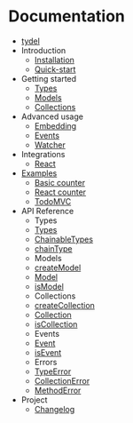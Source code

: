 # Documentation

* [tydel](../README.md)
* Introduction
  * [Installation](./intro/installation.md)
  * [Quick-start](./intro/quickstart.md)
* Getting started
  * [Types](./getting-started/types.md)
  * [Models](./getting-started/models.md)
  * [Collections](./getting-started/collections.md)
* Advanced usage
  * [Embedding](./guides/embed.md)
  * [Events](./guides/events.md)
  * [Watcher](./guides/watcher.md)
* Integrations
  * [React](./integrations/react.md)
* [Examples](./examples/README.md)
  * [Basic counter](./examples/counter/README.md)
  * [React counter](./examples/react-counter/README.md)
  * [TodoMVC](./examples/todomvc/README.md)
* API Reference
  * Types
  * [Types](./api/Types.md)
  * [ChainableTypes](./api/ChainableTypes.md)
  * [chainType](./api/chainType.md)
  * Models
  * [createModel](./api/createModel.md)
  * [Model](./api/Model.md)
  * [isModel](./api/isModel.md)
  * Collections
  * [createCollection](./api/createCollection.md)
  * [Collection](./api/Collection.md)
  * [isCollection](./api/isCollection.md)
  * Events
  * [Event](./api/Event.md)
  * [isEvent](./api/isEvent.md)
  * Errors
  * [TypeError](./api/TypeError.md)
  * [CollectionError](./api/CollectionError.md)
  * [MethodError](./api/MethodError.md)
* Project
  * [Changelog](./changelog.md)
